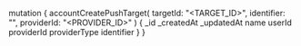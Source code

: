 mutation {
    accountCreatePushTarget(
        targetId: "<TARGET_ID>",
        identifier: "<IDENTIFIER>",
        providerId: "<PROVIDER_ID>"
    ) {
        _id
        _createdAt
        _updatedAt
        name
        userId
        providerId
        providerType
        identifier
    }
}
